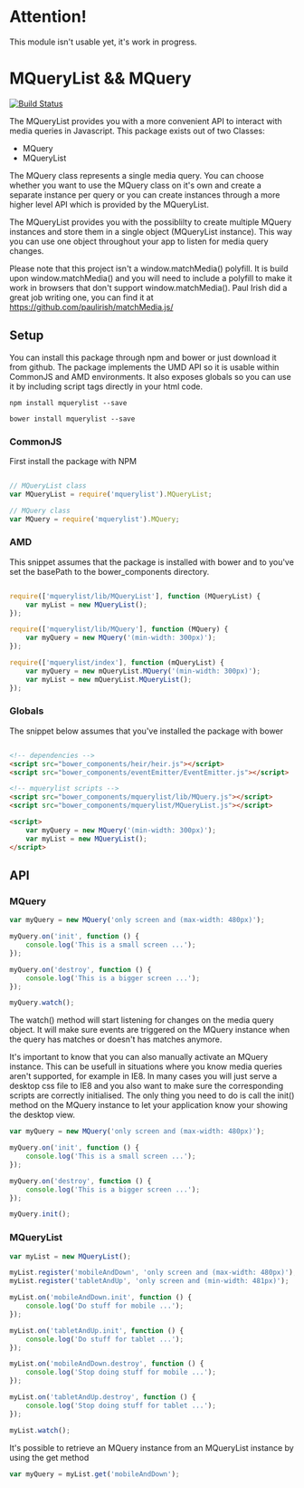 # Attention!

This module isn't usable yet, it's work in progress.

# MQueryList && MQuery

[![Build Status](https://travis-ci.org/vejersele/MQueryList.svg?branch=master)](https://travis-ci.org/vejersele/MQueryList)

The MQueryList provides you with a more convenient API to interact with media queries in Javascript. This package exists out of two Classes:

- MQuery
- MQueryList


The MQuery class represents a single media query. You can choose whether you want to use the MQuery class on it's own and create a separate instance per query or you can create instances through a more higher level API which is provided by the MQueryList.

The MQueryList provides you with the possiblilty to create multiple MQuery instances and store them in a single object (MQueryList instance). This way you can use one object throughout your app to listen for media query changes.

Please note that this project isn't a window.matchMedia() polyfill. It is build upon window.matchMedia() and you will need to include a polyfill to make it work in browsers that don't support window.matchMedia(). Paul Irish did a great job writing one, you can find it at https://github.com/paulirish/matchMedia.js/

## Setup

You can install this package through npm and bower or just download it from github. The package implements the UMD API so it is usable within CommonJS and AMD environments. It also exposes globals so you can use it by including script tags directly in your html code.

```
npm install mquerylist --save
```

```
bower install mquerylist --save
```

### CommonJS

First install the package with NPM

``` javascript

// MQueryList class
var MQueryList = require('mquerylist').MQueryList;

// MQuery class
var MQuery = require('mquerylist').MQuery;
```

### AMD

This snippet assumes that the package is installed with bower and to you've set the basePath to the bower_components directory.

```javascript

require(['mquerylist/lib/MQueryList'], function (MQueryList) {
	var myList = new MQueryList();
});

require(['mquerylist/lib/MQuery'], function (MQuery) {
	var myQuery = new MQuery('(min-width: 300px)');
});

require(['mquerylist/index'], function (mQueryList) {
	var myQuery = new mQueryList.MQuery('(min-width: 300px)');
	var myList = new mQueryList.MQueryList();
});
```

### Globals

The snippet below assumes that you've installed the package with bower

``` html

<!-- dependencies -->
<script src="bower_components/heir/heir.js"></script>
<script src="bower_components/eventEmitter/EventEmitter.js"></script>

<!-- mquerylist scripts -->
<script src="bower_components/mquerylist/lib/MQuery.js"></script>
<script src="bower_components/mquerylist/MQueryList.js"></script>

<script>
	var myQuery = new MQuery('(min-width: 300px)');
	var myList = new MQueryList();
</script>
```


## API

### MQuery

``` javascript
var myQuery = new MQuery('only screen and (max-width: 480px)');

myQuery.on('init', function () {
	console.log('This is a small screen ...');
});

myQuery.on('destroy', function () {
	console.log('This is a bigger screen ...');
});

myQuery.watch();

```
The watch() method will start listening for changes on the media query object. It will make sure events are triggered on the MQuery instance when the query has matches or doesn't has matches anymore. 

It's important to know that you can also manually activate an MQuery instance. This can be usefull in situations where you know media queries aren't supported, for example in IE8. In many cases you will just serve a desktop css file to IE8 and you also want to make sure the corresponding scripts are correctly initialised. The only thing you need to do is call the init() method on the MQuery instance to let your application know your showing the desktop view.

```javascript
var myQuery = new MQuery('only screen and (max-width: 480px)');

myQuery.on('init', function () {
	console.log('This is a small screen ...');
});

myQuery.on('destroy', function () {
	console.log('This is a bigger screen ...');
});

myQuery.init();
```

### MQueryList

``` javascript
var myList = new MQueryList();

myList.register('mobileAndDown', 'only screen and (max-width: 480px)');
myList.register('tabletAndUp', 'only screen and (min-width: 481px)');

myList.on('mobileAndDown.init', function () {
	console.log('Do stuff for mobile ...');
});

myList.on('tabletAndUp.init', function () {
	console.log('Do stuff for tablet ...');
});

myList.on('mobileAndDown.destroy', function () {
	console.log('Stop doing stuff for mobile ...');
});

myList.on('tabletAndUp.destroy', function () {
	console.log('Stop doing stuff for tablet ...');
});

myList.watch();

```

It's possible to retrieve an MQuery instance from an MQueryList instance by using the get method

``` javascript
var myQuery = myList.get('mobileAndDown');
```

